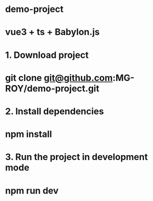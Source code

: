 # demo-project

# vue3 + ts + Babylon.js

# 1. Download project

# git clone git@github.com:MG-ROY/demo-project.git

# 2. Install dependencies

# npm install

# 3. Run the project in development mode

# npm run dev
